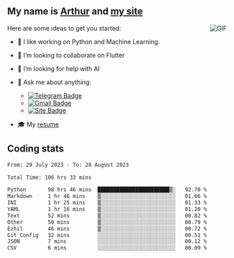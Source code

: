 
## My name is [Arthur](https://www.linkedin.com/in/arthur-novais-201420/) and [my site](https://arthurcn96.github.io/)

<!--
**Arthurcn96/Arthurcn96** is a ✨ _special_ ✨ repository because its `README.md` (this file) appears on your GitHub profile.
-->
<img align="right"  max-width="440" max-height="240" alt="GIF" src="https://raw.githubusercontent.com/Arthurcn96/Arthurcn96/master/helloThere.gif" />

Here are some ideas to get you started:

- 🤖 I like working on Python and Machine Learning.
- 👯 I’m looking to collaborate on Flutter
- 🤔 I’m looking for help with AI
- 💬 Ask me about anything:
    - [![Telegram Badge](https://img.shields.io/badge/-@Arthurcn9-0088cc?style=for-the-badge&logo=Telegram&logoColor=white)](https://t.me/Arthurcn9)
    - [![Gmail Badge](https://img.shields.io/badge/-@Arthurcn9-red?style=for-the-badge&logo=Gmail&logoColor=white)](mailto:Arthurcn96@gmail.com)
    - [![Site Badge](https://img.shields.io/badge/arthurcn96.github.io-informational?style=for-the-badge&logo=internetexplorer)](https://arthurcn96.github.io/)

- 🎓 My [resume](https://github.com/Arthurcn96/resume/blob/master/Resume_PT-BR.pdf)


## Coding stats
<!--START_SECTION:waka-->

```txt
From: 29 July 2023 - To: 28 August 2023

Total Time: 106 hrs 33 mins

Python       98 hrs 46 mins  ███████████████████████▒░   92.70 %
Markdown     1 hr 46 mins    ▒░░░░░░░░░░░░░░░░░░░░░░░░   01.66 %
INI          1 hr 25 mins    ▒░░░░░░░░░░░░░░░░░░░░░░░░   01.33 %
YAML         1 hr 16 mins    ▒░░░░░░░░░░░░░░░░░░░░░░░░   01.20 %
Text         52 mins         ▒░░░░░░░░░░░░░░░░░░░░░░░░   00.82 %
Other        50 mins         ▒░░░░░░░░░░░░░░░░░░░░░░░░   00.79 %
Ezhil        46 mins         ▒░░░░░░░░░░░░░░░░░░░░░░░░   00.72 %
Git Config   32 mins         ░░░░░░░░░░░░░░░░░░░░░░░░░   00.51 %
JSON         7 mins          ░░░░░░░░░░░░░░░░░░░░░░░░░   00.12 %
CSV          6 mins          ░░░░░░░░░░░░░░░░░░░░░░░░░   00.09 %
```

<!--END_SECTION:waka-->
